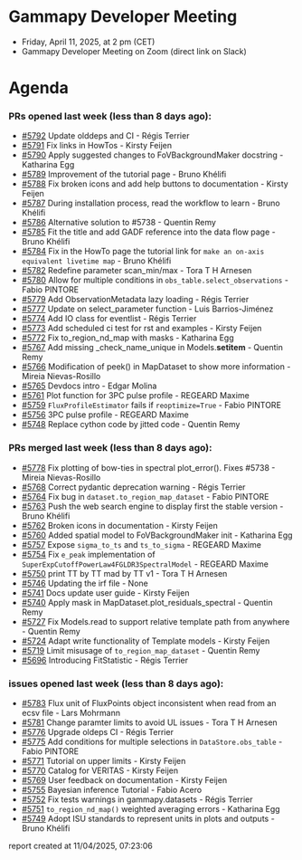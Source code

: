 # Gammapy Developer Meeting 
 * Friday, April 11, 2025, at 2 pm (CET) 
 * Gammapy Developer Meeting on Zoom (direct link on Slack) 
# Agenda

### PRs opened last week (less than 8 days ago): 
* [#5792](https://github.com/gammapy/gammapy/pull/5792) Update olddeps and CI - Régis Terrier
* [#5791](https://github.com/gammapy/gammapy/pull/5791) Fix links in HowTos - Kirsty Feijen
* [#5790](https://github.com/gammapy/gammapy/pull/5790) Apply suggested changes to FoVBackgroundMaker docstring - Katharina Egg
* [#5789](https://github.com/gammapy/gammapy/pull/5789) Improvement of the tutorial page - Bruno Khélifi
* [#5788](https://github.com/gammapy/gammapy/pull/5788) Fix broken icons and add help buttons to documentation - Kirsty Feijen
* [#5787](https://github.com/gammapy/gammapy/pull/5787) During installation process, read the workflow to learn - Bruno Khélifi
* [#5786](https://github.com/gammapy/gammapy/pull/5786) Alternative solution to #5738 - Quentin Remy
* [#5785](https://github.com/gammapy/gammapy/pull/5785) Fit the title and add GADF reference into the data flow page - Bruno Khélifi
* [#5784](https://github.com/gammapy/gammapy/pull/5784) Fix in the HowTo page the tutorial link for `make an on-axis equivalent livetime map` - Bruno Khélifi
* [#5782](https://github.com/gammapy/gammapy/pull/5782) Redefine parameter scan_min/max - Tora T H Arnesen
* [#5780](https://github.com/gammapy/gammapy/pull/5780) Allow for multiple conditions in `obs_table.select_observations` - Fabio PINTORE
* [#5779](https://github.com/gammapy/gammapy/pull/5779) Add ObservationMetadata lazy loading - Régis Terrier
* [#5777](https://github.com/gammapy/gammapy/pull/5777) Update on select_parameter function - Luis Barrios-Jiménez
* [#5774](https://github.com/gammapy/gammapy/pull/5774) Add IO class for eventlist - Régis Terrier
* [#5773](https://github.com/gammapy/gammapy/pull/5773) Add scheduled ci test for rst and examples - Kirsty Feijen
* [#5772](https://github.com/gammapy/gammapy/pull/5772) Fix to_region_nd_map with masks - Katharina Egg
* [#5767](https://github.com/gammapy/gammapy/pull/5767) Add missing _check_name_unique in Models.__setitem__ - Quentin Remy
* [#5766](https://github.com/gammapy/gammapy/pull/5766) Modification of peek() in MapDataset to show more information - Mireia Nievas-Rosillo
* [#5765](https://github.com/gammapy/gammapy/pull/5765) Devdocs intro - Edgar Molina
* [#5761](https://github.com/gammapy/gammapy/pull/5761) Plot function for 3PC pulse profile - REGEARD Maxime
* [#5759](https://github.com/gammapy/gammapy/pull/5759) `FluxProfileEstimator` fails if `reoptimize=True` - Fabio PINTORE
* [#5756](https://github.com/gammapy/gammapy/pull/5756) 3PC pulse profile - REGEARD Maxime
* [#5748](https://github.com/gammapy/gammapy/pull/5748) Replace cython code by jitted code - Quentin Remy

### PRs merged last week (less than 8 days ago): 
* [#5778](https://github.com/gammapy/gammapy/pull/5778) Fix plotting of bow-ties in spectral plot_error(). Fixes #5738 - Mireia Nievas-Rosillo
* [#5768](https://github.com/gammapy/gammapy/pull/5768) Correct pydantic deprecation warning - Régis Terrier
* [#5764](https://github.com/gammapy/gammapy/pull/5764) Fix bug in `dataset.to_region_map_dataset` - Fabio PINTORE
* [#5763](https://github.com/gammapy/gammapy/pull/5763) Push the web search engine to display first the stable version - Bruno Khélifi
* [#5762](https://github.com/gammapy/gammapy/pull/5762) Broken icons in documentation - Kirsty Feijen
* [#5760](https://github.com/gammapy/gammapy/pull/5760) Added spatial model to FoVBackgroundMaker init - Katharina Egg
* [#5757](https://github.com/gammapy/gammapy/pull/5757) Expose `sigma_to_ts` and `ts_to_sigma` - REGEARD Maxime
* [#5754](https://github.com/gammapy/gammapy/pull/5754) Fix `e_peak` implementation of `SuperExpCutoffPowerLaw4FGLDR3SpectralModel` - REGEARD Maxime
* [#5750](https://github.com/gammapy/gammapy/pull/5750) print TT by TT mad by TT v1 - Tora T H Arnesen
* [#5746](https://github.com/gammapy/gammapy/pull/5746) Updating the irf file - None
* [#5741](https://github.com/gammapy/gammapy/pull/5741) Docs update user guide - Kirsty Feijen
* [#5740](https://github.com/gammapy/gammapy/pull/5740) Apply mask in MapDataset.plot_residuals_spectral - Quentin Remy
* [#5727](https://github.com/gammapy/gammapy/pull/5727) Fix Models.read to support relative template path from anywhere - Quentin Remy
* [#5724](https://github.com/gammapy/gammapy/pull/5724) Adapt write functionality of Template models - Kirsty Feijen
* [#5719](https://github.com/gammapy/gammapy/pull/5719) Limit misusage of `to_region_map_dataset`  - Quentin Remy
* [#5696](https://github.com/gammapy/gammapy/pull/5696) Introducing FitStatistic - Régis Terrier

### issues opened last week (less than 8 days ago): 
* [#5783](https://github.com/gammapy/gammapy/issues/5783) Flux unit of FluxPoints object inconsistent when read from an ecsv file - Lars Mohrmann
* [#5781](https://github.com/gammapy/gammapy/issues/5781) Change paramter limits to avoid UL issues - Tora T H Arnesen
* [#5776](https://github.com/gammapy/gammapy/issues/5776) Upgrade oldeps CI - Régis Terrier
* [#5775](https://github.com/gammapy/gammapy/issues/5775) Add conditions for multiple selections in `DataStore.obs_table` - Fabio PINTORE
* [#5771](https://github.com/gammapy/gammapy/issues/5771) Tutorial on upper limits - Kirsty Feijen
* [#5770](https://github.com/gammapy/gammapy/issues/5770) Catalog for VERITAS - Kirsty Feijen
* [#5769](https://github.com/gammapy/gammapy/issues/5769) User feedback on documentation - Kirsty Feijen
* [#5755](https://github.com/gammapy/gammapy/issues/5755) Bayesian inference Tutorial - Fabio Acero
* [#5752](https://github.com/gammapy/gammapy/issues/5752) Fix tests warnings in gammapy.datasets - Régis Terrier
* [#5751](https://github.com/gammapy/gammapy/issues/5751) `to_region_nd_map()` weighted averaging errors - Katharina Egg
* [#5749](https://github.com/gammapy/gammapy/issues/5749) Adopt ISU standards to represent units in plots and outputs - Bruno Khélifi

 report created at 11/04/2025, 07:23:06